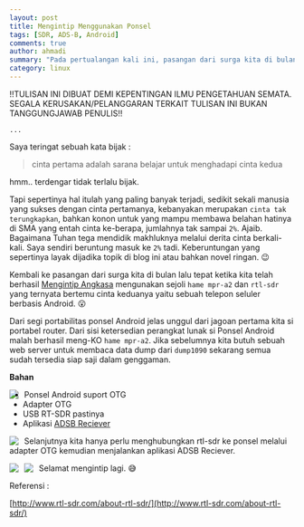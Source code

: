 ```yaml
---
layout: post
title: Mengintip Menggunakan Ponsel
tags: [SDR, ADS-B, Android]
comments: true
author: ahmadi
summary: "Pada pertualangan kali ini, pasangan dari surga kita di bulan lalu tepat ketika kita telah berhasil [Mengintip Angkasa](https://ahmadihamid.com/MengintipAngkasa/) mengunakan sejoli `hame mpr-a2` dan `rtl-sdr` yang  ternyata bertemu cinta keduanya yaitu sebuah telepon seluler berbasis Android."
category: linux
--- 
```


!!TULISAN INI DIBUAT DEMI KEPENTINGAN ILMU PENGETAHUAN SEMATA. SEGALA KERUSAKAN/PELANGGARAN TERKAIT TULISAN INI BUKAN TANGGUNGJAWAB PENULIS!!

`...`

Saya teringat sebuah kata bijak :

> cinta pertama adalah sarana belajar untuk menghadapi cinta kedua

hmm.. terdengar tidak terlalu bijak. 

Tapi sepertinya hal itulah yang paling banyak terjadi, sedikit sekali manusia yang sukses dengan cinta pertamanya, kebanyakan merupakan `cinta tak terungkapkan`, bahkan konon untuk yang mampu membawa belahan hatinya di SMA yang entah cinta ke-berapa, jumlahnya tak sampai `2%`. Ajaib. Bagaimana Tuhan tega mendidik makhluknya melalui derita cinta berkali-kali. Saya sendiri beruntung masuk ke `2%` tadi. Keberuntungan yang sepertinya layak dijadika topik di blog ini atau bahkan novel ringan.
😉

Kembali ke pasangan dari surga kita di bulan lalu tepat ketika kita telah berhasil [Mengintip Angkasa](https://ahmadihamid.com/MengintipAngkasa/) mengunakan sejoli `hame mpr-a2` dan `rtl-sdr` yang  ternyata bertemu cinta keduanya yaitu sebuah telepon seluler berbasis Android.
😮

Dari segi portabilitas ponsel Android jelas unggul dari jagoan pertama kita si portabel router. Dari sisi ketersedian perangkat lunak si Ponsel Android malah berhasil meng-KO `hame mpr-a2`. Jika sebelumnya kita butuh sebuah web server untuk membaca data dump dari `dump1090` sekarang semua sudah tersedia siap saji dalam genggaman.

**Bahan**

<img border="0" src="/img/intip2-bahan.jpg" style="float:left; margin-right:10px"/>

- Ponsel Android suport OTG
- Adapter OTG
- USB RT-SDR pastinya
- Aplikasi [ADSB Reciever](https://play.google.com/store/apps/details?id=bs.Avare.ADSB) 

<img border="0" src="/img/intip2-konek.jpg" style="float:left; margin-right:10px"/>

Selanjutnya kita hanya perlu menghubungkan rtl-sdr ke ponsel melalui adapter OTG kemudian menjalankan aplikasi ADSB Reciever.

<img border="0" src="/img/intip2-ss1.jpg" style="float:left; margin-right:10px"/>

<img border="0" src="/img/intip2-ss2.jpg" style="float:left; margin-right:10px"/>


Selamat mengintip lagi.
😅

Referensi :

[http://www.rtl-sdr.com/about-rtl-sdr/](http://www.rtl-sdr.com/about-rtl-sdr/) 
